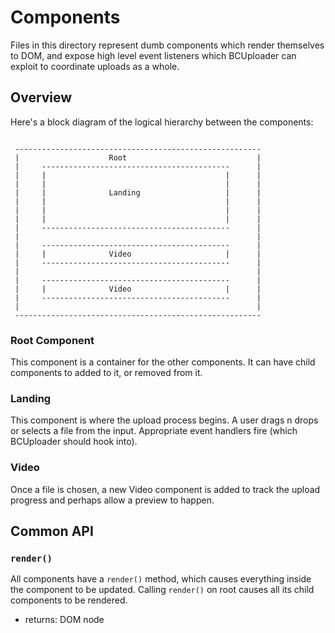 Components
==========

Files in this directory represent dumb components which render themselves to DOM, and expose high level event listeners which BCUploader can exploit to coordinate uploads as a whole.


## Overview

Here's a block diagram of the logical hierarchy between the components:

```

 -------------------------------------------------------
 |                    Root                             |
 |     ------------------------------------------      |
 |     |                                        |      |
 |     |                                        |      |
 |     |              Landing                   |      |
 |     |                                        |      |
 |     |                                        |      |
 |     |                                        |      |
 |     ------------------------------------------      |
 |                                                     |
 |     ------------------------------------------      |
 |     |              Video                     |      |
 |     ------------------------------------------      |
 |                                                     |
 |     ------------------------------------------      |
 |     |              Video                     |      |
 |     ------------------------------------------      |
 |                                                     |
 -------------------------------------------------------

```

### Root Component

This component is a container for the other components. It
can have child components to added to it, or removed from it.

### Landing

This component is where the upload process begins. A user drags
n drops or selects a file from the input. Appropriate event handlers
fire (which BCUploader should hook into).

### Video

Once a file is chosen, a new Video component is added to track the
upload progress and perhaps allow a preview to happen.

## Common API

### `render()`

All components have a `render()` method, which causes everything inside
the component to be updated. Calling `render()` on root causes all its
child components to be rendered.

 * returns: DOM node
